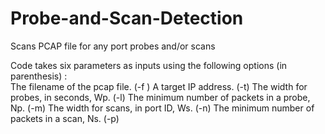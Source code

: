 # Probe-and-Scan-Detection
Scans PCAP file for any port probes and/or scans

Code takes six parameters as inputs using the following options (in parenthesis) :  
The filename of the pcap file. (-f ) 
A target IP address. (-t) 
The width for probes, in seconds, Wp.  (-l) 
The minimum number of packets in a probe, Np.  (-m) 
The width for scans, in port ID, Ws. (-n) 
The minimum number of packets in a scan, Ns. (-p) 
